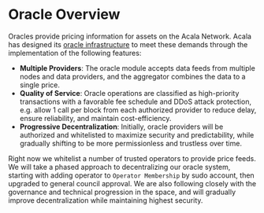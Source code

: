 # Oracle Overview

Oracles provide pricing information for assets on the Acala Network. Acala has designed its [oracle infrastructure](https://github.com/open-web3-stack/open-runtime-module-library/tree/master/oracle) to meet these demands through the implementation of the following features:

* **Multiple Providers**: The oracle module accepts data feeds from multiple nodes and data providers, and the aggregator combines the data to a single price.
* **Quality of Service**: Oracle operations are classified as high-priority transactions with a favorable fee schedule and DDoS attack protection, e.g. allow 1 call per block from each authorized provider to reduce delay, ensure reliability, and maintain cost-efficiency.
* **Progressive Decentralization**: Initially, oracle providers will be authorized and whitelisted to maximize security and predictability, while gradually shifting to be more permissionless and trustless over time.

Right now we whitelist a number of trusted operators to provide price feeds. We will take a phased approach to decentralizing our oracle system, starting with adding operator to `Operator Membership` by sudo account, then upgraded to general council approval. We are also following closely with the governance and technical progression in the space, and will gradually improve decentralization while maintaining highest security.

